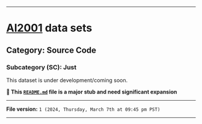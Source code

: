 
***

# [AI2001](https://github.com/seanpm2001/AI2001/) data sets

## Category: Source Code

### Subcategory (SC): Just

This dataset is under development/coming soon.

**🌱️ This [`README.md`](/README.md) file is a major stub and need significant expansion**

***

**File version:** `1 (2024, Thursday, March 7th at 09:45 pm PST)`

***
